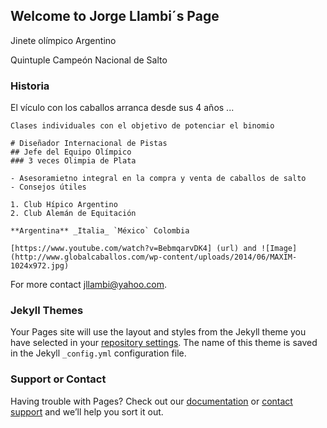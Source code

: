 ## Welcome to Jorge Llambi´s Page

Jinete olímpico Argentino

Quintuple Campeón Nacional de Salto

### Historia

El vículo con los caballos arranca desde sus 4 años ...

```Profesor de Equitación
Clases individuales con el objetivo de potenciar el binomio

# Diseñador Internacional de Pistas
## Jefe del Equipo Olímpico
### 3 veces Olimpia de Plata

- Asesoramietno integral en la compra y venta de caballos de salto
- Consejos útiles

1. Club Hípico Argentino
2. Club Alemán de Equitación

**Argentina** _Italia_ `México` Colombia

[https://www.youtube.com/watch?v=BebmqarvDK4] (url) and ![Image](http://www.globalcaballos.com/wp-content/uploads/2014/06/MAXIM-1024x972.jpg)
```

For more contact jllambi@yahoo.com.

### Jekyll Themes

Your Pages site will use the layout and styles from the Jekyll theme you have selected in your [repository settings](https://github.com/veroll63/jorgellambi/settings). The name of this theme is saved in the Jekyll `_config.yml` configuration file.

### Support or Contact

Having trouble with Pages? Check out our [documentation](https://help.github.com/categories/github-pages-basics/) or [contact support](https://github.com/contact) and we’ll help you sort it out.
